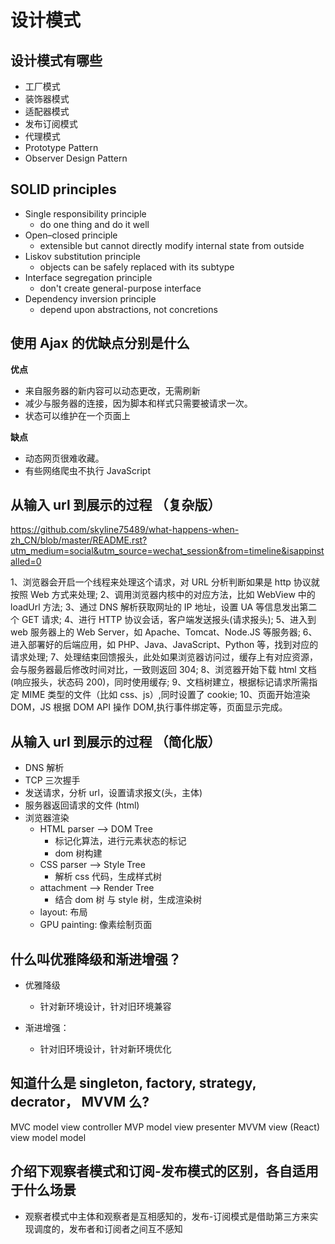 # 设计模式

## 设计模式有哪些

- 工厂模式
- 装饰器模式
- 适配器模式
- 发布订阅模式
- 代理模式
- Prototype Pattern
- Observer Design Pattern

## SOLID principles
- Single responsibility principle
	- do one thing and do it well
- Open–closed principle
	- extensible but cannot directly modify internal state from outside
- Liskov substitution principle
	- objects can be safely replaced with its subtype
- Interface segregation principle
	- don't create general-purpose interface
- Dependency inversion principle
	- depend upon abstractions, not concretions

## 使用 Ajax 的优缺点分别是什么

**优点**

- 来自服务器的新内容可以动态更改，无需刷新
- 减少与服务器的连接，因为脚本和样式只需要被请求一次。
- 状态可以维护在一个页面上

**缺点**

- 动态网页很难收藏。
- 有些网络爬虫不执行 JavaScript

## 从输入 url 到展示的过程 （复杂版）

https://github.com/skyline75489/what-happens-when-zh_CN/blob/master/README.rst?utm_medium=social&utm_source=wechat_session&from=timeline&isappinstalled=0

1、浏览器会开启一个线程来处理这个请求，对 URL 分析判断如果是 http 协议就按照 Web 方式来处理;
2、调用浏览器内核中的对应方法，比如 WebView 中的 loadUrl 方法;
3、通过 DNS 解析获取网址的 IP 地址，设置 UA 等信息发出第二个 GET 请求;
4、进行 HTTP 协议会话，客户端发送报头(请求报头);
5、进入到 web 服务器上的 Web Server，如 Apache、Tomcat、Node.JS 等服务器;
6、进入部署好的后端应用，如 PHP、Java、JavaScript、Python 等，找到对应的请求处理;
7、处理结束回馈报头，此处如果浏览器访问过，缓存上有对应资源，会与服务器最后修改时间对比，一致则返回 304;
8、浏览器开始下载 html 文档(响应报头，状态码 200)，同时使用缓存;
9、文档树建立，根据标记请求所需指定 MIME 类型的文件（比如 css、js）,同时设置了 cookie;
10、页面开始渲染 DOM，JS 根据 DOM API 操作 DOM,执行事件绑定等，页面显示完成。

## 从输入 url 到展示的过程 （简化版）

- DNS 解析
- TCP 三次握手
- 发送请求，分析 url，设置请求报文(头，主体)
- 服务器返回请求的文件 (html)
- 浏览器渲染
  - HTML parser --> DOM Tree
    - 标记化算法，进行元素状态的标记
    - dom 树构建
  - CSS parser --> Style Tree
    - 解析 css 代码，生成样式树
  - attachment --> Render Tree
    - 结合 dom 树 与 style 树，生成渲染树
  - layout: 布局
  - GPU painting: 像素绘制页面

## 什么叫优雅降级和渐进增强？

- 优雅降级

  - 针对新环境设计，针对旧环境兼容

- 渐进增强：
  - 针对旧环境设计，针对新环境优化

## 知道什么是 singleton, factory, strategy, decrator， MVVM 么?

MVC
	model
	view
	controller
MVP
	model
	view
	presenter
MVVM
	view (React)
	view model
	model

## 介绍下观察者模式和订阅-发布模式的区别，各自适用于什么场景

- 观察者模式中主体和观察者是互相感知的，发布-订阅模式是借助第三方来实现调度的，发布者和订阅者之间互不感知
